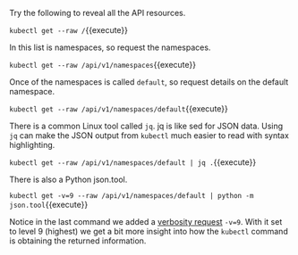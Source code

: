 Try the following to reveal all the API resources.

`kubectl get --raw /`{{execute}}

In this list is namespaces, so request the namespaces.

`kubectl get --raw /api/v1/namespaces`{{execute}}

Once of the namespaces is called `default`, so request details on the default namespace.

`kubectl get --raw /api/v1/namespaces/default`{{execute}}

There is a common Linux tool called `jq`. jq is like sed for JSON data. Using `jq` can make the JSON output from `kubectl` much easier to read with syntax highlighting.

`kubectl get --raw /api/v1/namespaces/default | jq .`{{execute}}

There is also a Python json.tool.

`kubectl get -v=9 --raw /api/v1/namespaces/default | python -m json.tool`{{execute}}

Notice in the last command we added a [verbosity request](https://kubernetes.io/docs/reference/kubectl/cheatsheet/#kubectl-output-verbosity-and-debugging) `-v=9`. With it set to level 9 (highest) we get a bit more insight into how the `kubectl` command is obtaining the returned information.
